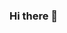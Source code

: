 ### Hi there 👋

<!--
**AntonioliBenjamin/AntonioliBenjamin** is a ✨ _special_ ✨ repository because its `README.md` (this file) appears on your GitHub profile.

what defines me best in my projects: 

Node.js, Typescript and Clean Architechture 
-->


